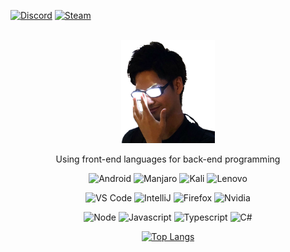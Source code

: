 [![Discord](https://img.shields.io/badge/Discord-121212?style=social&logo=discord)](https://discord.com/users/653082608871276584)
[![Steam](https://img.shields.io/badge/Steam-121212?style=social&logo=steam)](https://steamcommunity.com/id/yurei_dll)

<br/>
<div align="center">
<img src="https://raw.githubusercontent.com/yurei-dll/yurei-dll/main/ohReally.png" alt="Stupid image" width="150"/>

Using front-end languages for back-end programming

![Android](https://img.shields.io/badge/Android-05150C?style=flat-square&logo=android)
![Manjaro](https://img.shields.io/badge/Manjaro-121212?style=flat-square&logo=manjaro)
![Kali](https://img.shields.io/badge/Kali%20Linux-fdfdfc?style=flat-square&logo=kali-linux)
![Lenovo](https://img.shields.io/badge/Lenovo-E2231A?style=flat-square&logo=lenovo)

![VS Code](https://img.shields.io/badge/-VS%20Code-007ACC?style=flat-square&logo=visual-studio-code)
![IntelliJ](https://img.shields.io/badge/-IntelliJ%20IDEA-121212?style=flat-square&logo=jetbrains)
![Firefox](https://img.shields.io/badge/Firefox-121212?style=flat-square&logo=firefox)
![Nvidia](https://img.shields.io/badge/Nvidia-121212?style=flat-square&logo=nvidia)

![Node](https://img.shields.io/badge/Node%2ejs-121212?style=flat-square&logo=node%2ejs)
![Javascript](https://img.shields.io/badge/Javascript-121212?style=flat-square&logo=javascript)
![Typescript](https://img.shields.io/badge/Typescript-121212?style=flat-square&logo=typescript)
![C#](https://img.shields.io/badge/C%23-121212?style=flat-square&logo=c-sharp)

[![Top Langs](https://github-readme-stats.vercel.app/api/top-langs/?username=yurei-dll&layout=compact&hide_title=true&show_icons=true&theme=dark&border_color=2f363e&icon_color=675df4&bg_color=0d1017)](https://github.com/anuraghazra/github-readme-stats) 

</div>
